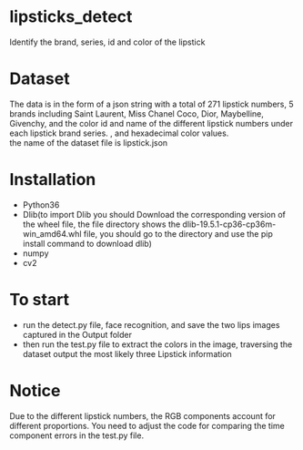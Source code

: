 # lipsticks_detect
Identify the brand, series, id and color of the lipstick
# Dataset
The data is in the form of a json string with a total of 271 lipstick numbers, 5 brands including Saint Laurent, Miss Chanel Coco, Dior, Maybelline, Givenchy, and the color id and name of the different lipstick numbers under each lipstick brand series. , and hexadecimal color values.<br>
the name of the dataset file is lipstick.json
# Installation
* Python36
* Dlib(to import Dlib you should Download the corresponding version of the wheel file, the file directory shows the dlib-19.5.1-cp36-cp36m-win_amd64.whl file, you should go to the directory and use the pip install command to download dlib)
* numpy
* cv2
# To start
* run the detect.py file, face recognition, and save the two lips images captured in the Output folder
* then run the test.py file to extract the colors in the image, traversing the dataset output the most likely three Lipstick information
# Notice
Due to the different lipstick numbers, the RGB components account for different proportions. You need to adjust the code for comparing the time component errors in the test.py file.
